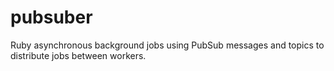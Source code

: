 # pubsuber
Ruby asynchronous background jobs using PubSub messages and topics to distribute jobs between workers.
